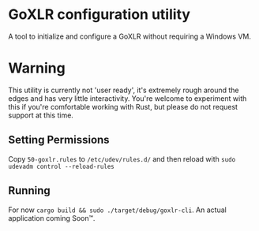 # GoXLR configuration utility
A tool to initialize and configure a GoXLR without requiring a Windows VM.

# Warning
This utility is currently not 'user ready', it's extremely rough around the edges and has very little interactivity. You're welcome to experiment with this if you're comfortable working with Rust, but please do not request support at this time.

## Setting Permissions
Copy `50-goxlr.rules` to `/etc/udev/rules.d/` and then reload with `sudo udevadm control --reload-rules`

## Running

For now `cargo build && sudo ./target/debug/goxlr-cli`. An actual application coming Soon™.
